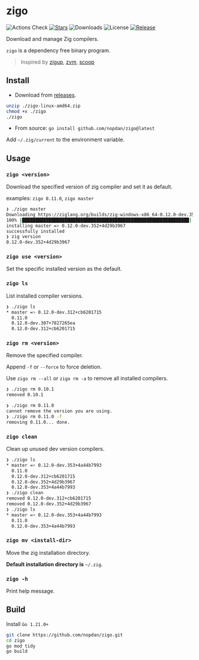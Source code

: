 # zigo

![Actions Check](https://badgen.net/github/checks/nopdan/zigo)
[![Stars](https://badgen.net/github/stars/nopdan/zigo)](https://github.com/nopdan/zigo/stargazers)
![Downloads](https://badgen.net/github/assets-dl/nopdan/zigo)
![License](https://badgen.net/github/license/nopdan/zigo)
[![Release](https://badgen.net/github/release/nopdan/zigo)](https://github.com/nopdan/zigo/releases)

Download and manage Zig compilers.

`zigo` is a dependency free binary program.

> Inspired by [zigup](https://github.com/marler8997/zigup), [zvm](https://github.com/tristanisham/zvm), [scoop](https://github.com/ScoopInstaller/Scoop)

## Install

- Download from [releases](https://github.com/nopdan/zigo/releases/).

```sh
unzip ./zigo-linux-amd64.zip
chmod +x ./zigo
./zigo
```

- From source: `go install github.com/nopdan/zigo@latest`

Add `~/.zig/current` to the environment variable.

## Usage

### `zigo <version>`

Download the specified version of zig compiler and set it as default.

examples: `zigo 0.11.0`, `zigo master`

```sh
❯ ./zigo master
Downloading https://ziglang.org/builds/zig-windows-x86_64-0.12.0-dev.352+4d29b3967.zip...
100% |███████████████████████████████████████████████████████████████| (74/74 MB, 16 MB/s)
installing master => 0.12.0-dev.352+4d29b3967
successfully installed
❯ zig version
0.12.0-dev.352+4d29b3967
```

### `zigo use <version>`

Set the specific installed version as the default.

### `zigo ls`

List installed compiler versions.

```sh
❯ ./zigo ls
* master => 0.12.0-dev.312+cb6201715
  0.11.0
  0.12.0-dev.307+7827265ea
  0.12.0-dev.312+cb6201715
```

### `zigo rm <version>`

Remove the specified compiler.

Append `-f` or `--force` to force deletion.

Use `zigo rm --all` or `zigo rm -a` to remove all installed compilers.

```sh
❯ ./zigo rm 0.10.1
removed 0.10.1

❯ ./zigo rm 0.11.0
cannot remove the version you are using.
❯ ./zigo rm 0.11.0 -f
removing 0.11.0... done.
```

### `zigo clean`

Clean up unused dev version compilers.

```sh
❯ ./zigo ls
* master => 0.12.0-dev.353+4a44b7993
  0.11.0
  0.12.0-dev.312+cb6201715
  0.12.0-dev.352+4d29b3967
  0.12.0-dev.353+4a44b7993
❯ ./zigo clean
removed 0.12.0-dev.312+cb6201715
removed 0.12.0-dev.352+4d29b3967
❯ ./zigo ls
* master => 0.12.0-dev.353+4a44b7993
  0.11.0
  0.12.0-dev.353+4a44b7993
```

### `zigo mv <install-dir>`

Move the zig installation directory.

**Default installation directory is** `~/.zig`.

### `zigo -h`

Print help message.

## Build

Install `Go 1.21.0+`

```sh
git clone https://github.com/nopdan/zigo.git
cd zigo
go mod tidy
go build
```
